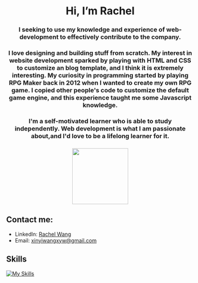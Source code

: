 <h1 align="center"> Hi, I’m Rachel </h1>
<h3 align="center">I seeking to use my knowledge and experience of web-development to effectively contribute to the company. <h3>
<h3 align="center">I love designing and building stuff from scratch. 
                    My interest in website development sparked by playing 
                    with HTML and CSS to customize an blog template, and I think it is extremely interesting. 
                    My curiosity in programming started by
                      playing RPG Maker back in 2012 when I wanted to create
                       my own RPG game. I copied other people's code to 
                       customize the default game engine, and this experience taught me some 
                       Javascript knowledge. <h3>
                       <h3 align="center">I'm a self-motivated learner who is able to study independently. Web development is 
                    what I am passionate about,and I'd love to be a lifelong learner for it.<h3>

<div align="center" style="border-radius:100%;">
  <kbd><img src="https://media-exp1.licdn.com/dms/image/C5603AQGFL7AMqAx_6Q/profile-displayphoto-shrink_400_400/0/1636469774915?e=1665619200&v=beta&t=8FW71x712rq2ydFbVTsWQw-jcO3eCJKubXah4AWnVFU" style="height:150px;width:150px;"></kbd>
</div>

## Contact me:
- LinkedIn: [Rachel Wang](https://www.linkedin.com/in/xinyi-wang-xyw/)
- Email: [xinyiwangxyw@gmail.com](mailto:xinyiwangxyw@gmail.com)

## Skills

[![My Skills](https://skillicons.dev/icons?i=git,js,react,html,css,sass,bootstrap,materialui,ruby,rails,postgres,nodejs,express,mongodb,netlify,heroku,git,ps)](https://skillicons.dev)

